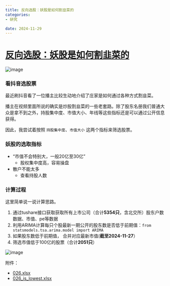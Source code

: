 ```yaml
---
title: 反向选股：妖股是如何割韭菜的
categories:
- 研究

date: 2024-11-29
---
```


# [反向选股：妖股是如何割韭菜的](https://github.com/chinobing/chinobing.github.io/issues/10)

![image](https://github.com/user-attachments/assets/eece90b2-c85a-41d9-b6e7-93477ad8bfc9)

### 看抖音选股票
最近刷抖音看了一位播主比较生动地介绍了庄家是如何通过各种方式割韭菜。 

播主在视频里面所说的确实是炒股割韭菜的一些老套路。除了股东名册我们普通大众是拿不到之外，持股集中度、市值大小、年线等这些指标还是可以通过公开信息获得。

因此，我尝试着按照 `持股集中度`、`市值大小` 这两个指标来筛选股票。

### 妖股的选取指标
- “市值不会特别大，一般20亿至30亿”
   - 股权集中度高，容易操盘
- 散户不能太多
   - 查看持股人数

### 计算过程
这里简单说一说计算思路。

1. 通过tushare接口获取获取所有上市公司（合计**5354只**，含北交所）股东户数数据、市值、pe等数据
2. 利用ARIMA计算每只个股最新一期公开的股东数是否低于前期值：`from statsmodels.tsa.arima.model import ARIMA`
3. 如果股东数低于前期值， 合并对应最新市值(**截至2024-11-27**）
4. 筛选市值低于100亿的股票（合计**2051只**）

![image](https://github.com/user-attachments/assets/a8a51496-2040-4255-a552-01be980b46a4)


附件： 
- [026.xlsx](https://github.com/user-attachments/files/17964592/026.xlsx)
- [026_is_lowest.xlsx](https://github.com/user-attachments/files/17964593/026_is_lowest.xlsx)
